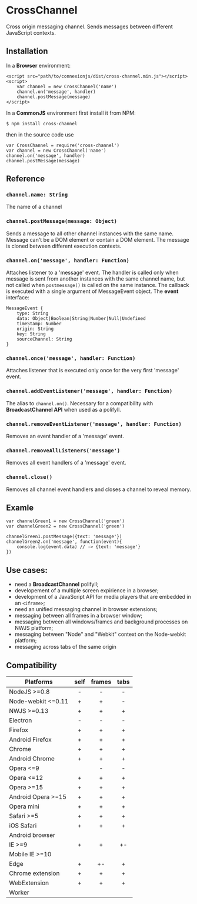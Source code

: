 # CrossChannel

Cross origin messaging channel. Sends messages between different JavaScript contexts.

## Installation

In a **Browser** environment:

	<script src="path/to/connexionjs/dist/cross-channel.min.js"></script>
	<script>
		var channel = new CrossChannel('name')
		channel.on('message', handler)
		channel.postMessage(message)
	</script>

In a **CommonJS** environment first install it from NPM:

	$ npm install cross-channel

then in the source code use

	var CrossChannel = require('cross-channel')
	var channel = new CrossChannel('name')
	channel.on('message', handler)
	channel.postMessage(message)

## Reference

### `channel.name: String`

The name of a channel

### `channel.postMessage(message: Object)`

Sends a message to all other channel instances with the same name. Message can't be a DOM element or contain a DOM element. The message is cloned between different execution contexts.

### `channel.on('message', handler: Function)`

Attaches listener to a 'message' event. The handler is called only when message is sent from another instances with the same channel name, but not called when `postmessage()` is called on the same instance. The callback is executed with a single argument of MessageEvent object. The **event** interface:

	MessageEvent {
		type: String
		data: Object|Boolean|String|Number|Null|Undefined
		timeStamp: Number
		origin: String
		key: String
		sourceChannel: String
	}

### `channel.once('message', handler: Function)`

Attaches listener that is executed only once for the very first 'message' event.

### `channel.addEventListener('message', handler: Function)`

The alias to `channel.on()`. Necessary for a compatibility with **BroadcastChannel API** when used as a polifyll.

### `channel.removeEventListener('message', handler: Function)`

Removes an event handler of a 'message' event.

### `channel.removeAllListeners('message')`

Removes all event handlers of a 'message' event.

### `channel.close()`

Removes all channel event handlers and closes a channel to reveal memory.

## Examle
	var channelGreen1 = new CrossChannel('green')
	var channelGreen2 = new CrossChannel('green')

	channelGreen1.postMessage({text: 'message'})
	channelGreen2.on('message', function(event){
		console.log(event.data) // -> {text: 'message'}
	})

## Use cases:
- need a **BroadcastChannel** polifyll;
- developement of a multiple screen expirience in a browser;
- development of a JavaScript API for media players that are embedded in an `<iframe>`;
- need an unified messaging channel in browser extensions;
- messaging between all frames in a browser window;
- messaging between all windows/frames and background processes on NWJS platform;
- messaging between "Node" and "Webkit" context on the Node-webkit platform;
- messaging across tabs of the same origin
<!--- messaging between different main process and child processes in NodeJS-->

## Compatibility
<!-- http://www.tablesgenerator.com/markdown_tables -->
| Platforms         |  self  | frames | tabs |
|-------------------|:------:|:------:|:----:|
| NodeJS >=0.8      |    -   |   -    |   -  |
| Node-webkit <=0.11|    +   |   +    |   -  |
| NWJS >=0.13       |    +   |   +    |   +  |
| Electron          |    -   |   -    |   -  |
| Firefox           |    +   |   +    |   +  |
| Android Firefox   |    +   |   +    |   +  |
| Chrome            |    +   |   +    |   +  |
| Android Chrome    |    +   |   +    |   +  |
| Opera <=9         |        |   -    |   -  |
| Opera <=12        |    +   |   +    |   +  |
| Opera >=15        |    +   |   +    |   +  |
| Android Opera >=15|    +   |   +    |   +  |
| Opera mini        |    +   |   +    |   +  |
| Safari >=5        |    +   |   +    |   +  |
| iOS Safari        |    +   |   +    |   +  |
| Android browser   |        |        |      |
| IE >=9            |    +   |   +    |  +-  |
| Mobile IE >=10    |        |        |      |
| Edge              |    +   |   +-   |  +   |
| Chrome extension  |    +   |   +    |  +   |
| WebExtension      |    +   |   +    |  +   |
| Worker            |        |        |      |

<!--## Polyfills that may be required for old platforms:
- Object.create() (IE <=8, FF <=3.6, SF <5, iOS <=5.1, CH <6, OP <=11.50)-->

